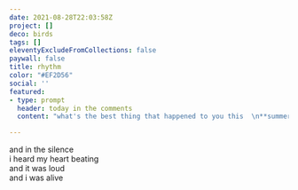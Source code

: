 ```yaml
---
date: 2021-08-28T22:03:58Z
project: []
deco: birds
tags: []
eleventyExcludeFromCollections: false
paywall: false
title: rhythm
color: "#EF2D56"
social: ''
featured:
- type: prompt
  header: today in the comments
  content: "what's the best thing that happened to you this  \n**summer?**"

---
```

and in the silence  
i heard my heart beating  
and it was loud  
and i was alive